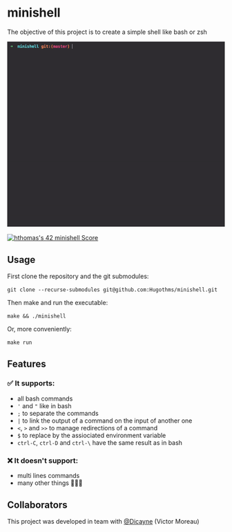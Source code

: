 # minishell

The objective of this project is to create a simple shell like bash or zsh 


![Minishell-gif][minishell-gif]

[![hthomas's 42 minishell Score](https://badge42.vercel.app/api/v2/cl1m0540e000609mon8jcubug/project/1940032)](https://github.com/JaeSeoKim/badge42)

## Usage
First clone the repository and the git submodules:

    git clone --recurse-submodules git@github.com:Hugothms/minishell.git

Then make and run the executable:

    make && ./minishell

Or, more conveniently:

    make run

## Features
### ✅ It supports:
* all bash commands
* `'` and `"` like in bash
* `;` to separate the commands
* `|` to link the output of a command on the input of another one
* `<`, `>` and `>>` to manage redirections of a command
* `$` to replace by the assiociated environment variable
* `ctrl-C`, `ctrl-D` and `ctrl-\` have the same result as in bash

### ❌ It doesn't support:
* multi lines commands
* many other things 🤷🏻‍♂️

## Collaborators
This project was developed in team with [@Dicayne][dicayne] (Victor Moreau)

[dicayne]: https://github.com/Dicayne
[minishell-gif]: https://github.com/Hugothms/minishell/blob/master/demo-minishell.gif

